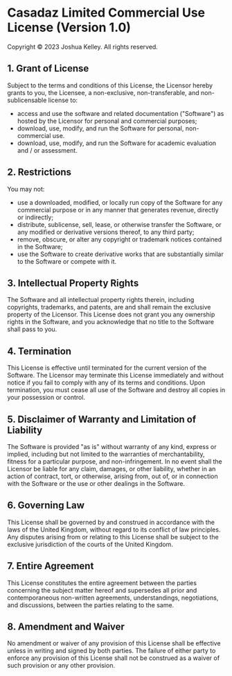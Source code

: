 # Casadaz Limited Commercial Use License (Version 1.0)

Copyright &copy; 2023 Joshua Kelley. All rights reserved.


## 1. Grant of License

Subject to the terms and conditions of this License, the Licensor hereby grants to you, the Licensee, a non-exclusive, non-transferable, and non-sublicensable license to:

- access and use the software and related documentation ("Software") as hosted by the Licensor for personal and commercial purposes;
- download, use, modify, and run the Software for personal, non-commercial use.
- download, use, modify, and run the Software for academic evaluation and / or assessment.


## 2. Restrictions

You may not:
- use a downloaded, modified, or locally run copy of the Software for any commercial purpose or in any manner that generates revenue, directly or indirectly;
- distribute, sublicense, sell, lease, or otherwise transfer the Software, or any modified or derivative versions thereof, to any third party;
- remove, obscure, or alter any copyright or trademark notices contained in the Software;
- use the Software to create derivative works that are substantially similar to the Software or compete with it.


## 3. Intellectual Property Rights

The Software and all intellectual property rights therein, including copyrights, trademarks, and patents, are and shall remain the exclusive property of the Licensor. This License does not grant you any ownership rights in the Software, and you acknowledge that no title to the Software shall pass to you.


## 4. Termination

This License is effective until terminated for the current version of the Software. The Licensor may terminate this License immediately and without notice if you fail to comply with any of its terms and conditions. Upon termination, you must cease all use of the Software and destroy all copies in your possession or control.


## 5. Disclaimer of Warranty and Limitation of Liability

The Software is provided "as is" without warranty of any kind, express or implied, including but not limited to the warranties of merchantability, fitness for a particular purpose, and non-infringement. In no event shall the Licensor be liable for any claim, damages, or other liability, whether in an action of contract, tort, or otherwise, arising from, out of, or in connection with the Software or the use or other dealings in the Software.


## 6. Governing Law

This License shall be governed by and construed in accordance with the laws of the United Kingdom, without regard to its conflict of law principles. Any disputes arising from or relating to this License shall be subject to the exclusive jurisdiction of the courts of the United Kingdom.


## 7. Entire Agreement

This License constitutes the entire agreement between the parties concerning the subject matter hereof and supersedes all prior and contemporaneous non-written agreements, understandings, negotiations, and discussions, between the parties relating to the same.


## 8. Amendment and Waiver

No amendment or waiver of any provision of this License shall be effective unless in writing and signed by both parties. The failure of either party to enforce any provision of this License shall not be construed as a waiver of such provision or any other provision.
